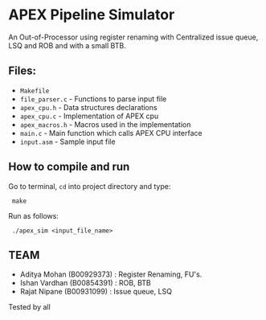 # APEX Pipeline Simulator

An Out-of-Processor using register renaming with Centralized issue queue, LSQ and ROB and with a small BTB.

## Files:

 - `Makefile`
 - `file_parser.c` - Functions to parse input file
 - `apex_cpu.h` - Data structures declarations
 - `apex_cpu.c` - Implementation of APEX cpu
 - `apex_macros.h` - Macros used in the implementation
 - `main.c` - Main function which calls APEX CPU interface
 - `input.asm` - Sample input file

## How to compile and run

 Go to terminal, `cd` into project directory and type:
```
 make
```
 Run as follows:
```
 ./apex_sim <input_file_name>
```

## TEAM

- Aditya Mohan (B00929373) : Register Renaming, FU's.
- Ishan Vardhan (B00854391) : ROB, BTB
- Rajat Nipane (B00931099) : Issue queue, LSQ

Tested by all
